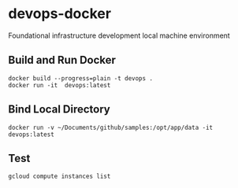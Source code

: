 # devops-docker
Foundational infrastructure development local machine environment

## Build and Run Docker
```
docker build --progress=plain -t devops .
docker run -it  devops:latest
```

## Bind Local Directory
```
docker run -v ~/Documents/github/samples:/opt/app/data -it  devops:latest
```

## Test
```
gcloud compute instances list
```
